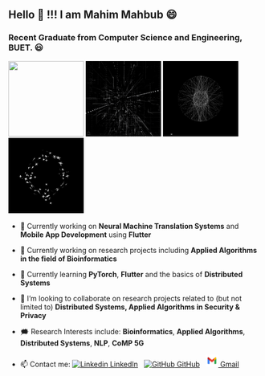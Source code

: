 ## Hello 👋 !!! I am Mahim Mahbub 😄

### Recent Graduate from Computer Science and Engineering, BUET. 😃

<!--
- ### Currently working as a Jr. Software Engineer @ REVE Systems Ltd. 😃

- ### Additionally, heavily involved in research projects in the fields of Bioinformatics and Applied Deep Learning. 😃
-->

<div class="row">
  <div class="column">
    <img src="assets/_1.gif" width="150" height="150" /> <img src="assets/_0.gif" width="150" height="150" /> <img src="assets/_2.gif" width="150" height="150" /> <img src="assets/_3.gif" width="150" height="150" />
  </div>
</div>

<!--<img src="assets/_1.gif" width="250" height="250" />-->

<!--**Mahim1997/Mahim1997** is a ✨ _special_ ✨ repository because its `README.md` (this file) appears on your GitHub profile.

Here are some ideas to get you started:
-->

- 🔭 Currently working on **Neural Machine Translation Systems** and **Mobile App Development** using **Flutter**
- 🔭 Currently working on research projects including **Applied Algorithms in the field of Bioinformatics**

- 🌱 Currently learning **PyTorch**, **Flutter** and the basics of **Distributed Systems**
- 👯 I’m looking to collaborate on research projects related to (but not limited to) **Distributed Systems, Applied Algorithms in Security & Privacy**

- 🗯️ Research Interests include: **Bioinformatics**, **Applied Algorithms**, **Distributed Systems**, **NLP**, **CoMP 5G**


- 📫 Contact me: [![Linkedin](https://i.stack.imgur.com/gVE0j.png) LinkedIn](https://www.linkedin.com/in/mahim-mahbub-0224431b2/)
&nbsp;
[![GitHub](https://i.stack.imgur.com/tskMh.png) GitHub](https://github.com/Mahim1997)
&nbsp;
[<img src="https://github.com/Mahim1997/Mahim1997/blob/main/assets/gmailLogo.svg" width="25" height="25"> Gmail](mailto:mahim.mahbub.97@gmail.com)
<!--[![Gmail](https://github.com/Mahim1997/Mahim1997/blob/main/assets/gmail.png){:height="25px" width="25px"} Gmail](mailto:mahim.mahbub.97@gmail.com)-->
    



